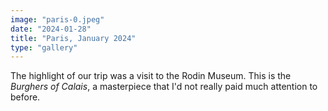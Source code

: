 ```yaml
---
image: "paris-0.jpeg"
date: "2024-01-28"
title: "Paris, January 2024"
type: "gallery"
---
```


The highlight of our trip was a visit to the Rodin Museum. This is the _Burghers of Calais_, a masterpiece that I'd not really paid much attention to before.